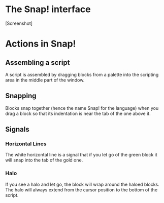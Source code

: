 # The Snap! interface
[Screenshot]

# Actions in Snap!

## Assembling a script
A script is assembled by dragging blocks from a palette into the scripting area in the middle part of the window.

## Snapping
Blocks snap together (hence the name Snap!  for the language) when you drag a block so that its indentation is near the tab of the one above it.

## Signals
### Horizontal Lines
The white horizontal line is a signal that if you let go of the green block it will snap into the tab of the gold one.

### Halo
If you see a halo and let go, the block will wrap around the haloed blocks. The halo will always extend from the cursor position to the bottom of the script.
